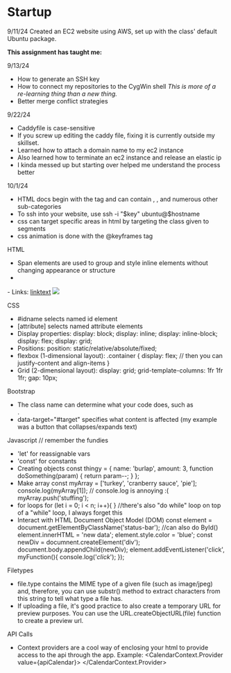 # Startup
9/11/24 Created an EC2 website using AWS, set up with the class' default Ubuntu package.

**This assignment has taught me:**

9/13/24
- How to generate an SSH key
- How to connect my repositories to the CygWin shell
    *This is more of a re-learning thing than a new thing.*
- Better merge conflict strategies

9/22/24
- Caddyfile is case-sensitive
- If you screw up editing the caddy file, fixing it is currently outside my skillset. 
- Learned how to attach a domain name to my ec2 instance
- Also learned how to terminate an ec2 instance and release an elastic ip
- I kinda messed up but starting over helped me understand the process better

10/1/24
- HTML docs begin with the <!DOCTYPE html> tag and can contain <head>, <body>, and numerous other sub-categories
- To ssh into your website, use ssh -i "$key" ubuntu@$hostname
- css can target specific areas in html by targeting the class given to segments
- css animation is done with the @keyframes tag

HTML
- Span elements are used to group and style inline elements without changing appearance or structure
- <head>
    <meta charset="UTF-8">
    <meta name="viewport" content="width=device-width, initial-scale=1.0">
    <title>Title</title>
</head>
- Links:
<a href="url.com">linktext</a>
<img src="image.jpg">

CSS
- #idname selects named id element
- [attribute] selects named attribute elements
- Display properties:
display: block;
display: inline;
display: inline-block;
display: flex;
display: grid;
- Positions: 
position: static/relative/absolute/fixed;
- flexbox (1-dimensional layout):
.container { 
    display: flex; // then you can justify-content and align-items
}
- Grid (2-dimensional layout):
display: grid;
grid-template-columns: 1fr 1fr 1fr;
gap: 10px;

Bootstrap
- The class name can determine what your code does, such as <nav class="navbar navbar-expand-lg navbar-light bg-light">.
- data-target="#target" specifies what content is affected (my example was a button that collapses/expands text)

Javascript // remember the fundies
- 'let' for reassignable vars
- 'const' for constants
- Creating objects
const thingy = {
    name: 'burlap',
    amount: 3,
    function doSomething(param) {
        return param--;
    }
};
- Make array
const myArray = ['turkey', 'cranberry sauce', 'pie'];
console.log(myArray[1]); // console.log is annoying :(
myArray.push('stuffing');
- for loops
for (let i = 0; i < n; i++){
}
//there's also "do while" loop on top of a "while" loop, I always forget this
- Interact with HTML Document Object Model (DOM)
const element = document.getElementByClassName('status-bar'); //can also do ById()
element.innerHTML = 'new data';
element.style.color = 'blue';
const newDiv = documnent.createElement('div');
document.body.appendChild(newDiv);
element.addEventListener('click', myFunction(){
    console.log('*click*');
});

Filetypes
- file.type contains the MIME type of a given file (such as image/jpeg) and, therefore, you can use substr() method to extract characters from this string to tell what type a file has.
- If uploading a file, it's good practice to also create a temporary URL for preview purposes. You can use the URL.createObjectURL(file) function to create a preview url.

API Calls
- Context providers are a cool way of enclosing your html to provide access to the api through the app. Example:
    <CalendarContext.Provider value={apiCalendar}>
    </CalendarContext.Provider>